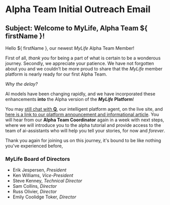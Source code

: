# Alpha Team Initial Outreach Email

## Subject: Welcome to MyLife, Alpha Team ${ firstName }!

Hello ${ firstName }, our newest _MyLife_ Alpha Team Member!
 
First of all, _thank you_ for being a part of what is certain to be a wonderous journey.
Secondly, we appreciate your patience. We have not forgotten about you and we couldn’t be more proud to share that the _MyLife_ member platform is nearly ready for our first Alpha Team.

_Why the delay?_

AI models have been changing rapidly, and we have incorporated these enhancements **into** the Alpha version of the **_MyLife_ Platform**!

You may [still chat with **Q**](https://humanremembranceproject.org), our intelligent platform agent, on the live site, and [here is a link to our platform announcement and informational article](https://medium.com). You will hear from our **Alpha Team Coordinator** again in a week with next steps, where we will introduce you to the alpha tutorial and provide access to the team of ai-assistants who will help you tell your stories, for now and _forever_.

Thank you again for joining us on this journey, it's bound to be like nothing you've experienced before,

### MyLife Board of Directors

- Erik Jespersen, _President_
- Ken Williams, _Vice-President_
- Steve Kenney, _Technical Director_
- Sam Collins, _Director_
- Russ Olivier, _Director_
- Emily Coolidge Toker, _Director_
